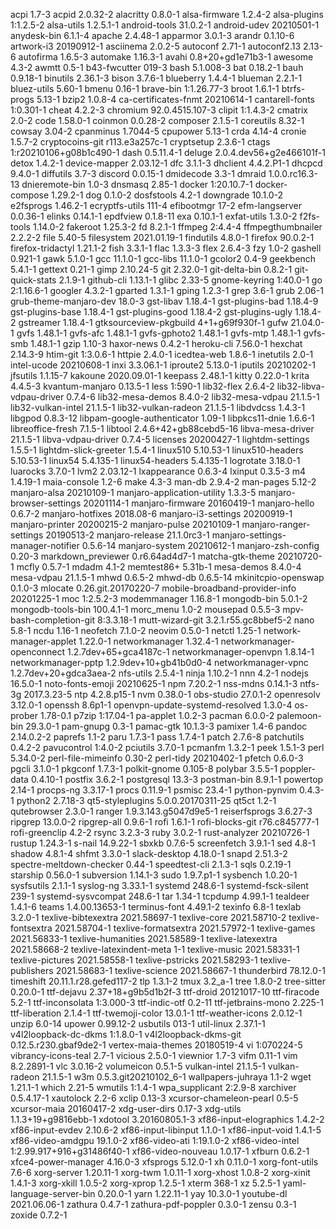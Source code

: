 acpi 1.7-3
acpid 2.0.32-2
alacritty 0.8.0-1
alsa-firmware 1.2.4-2
alsa-plugins 1:1.2.5-2
alsa-utils 1.2.5.1-1
android-tools 31.0.2-1
android-udev 20210501-1
anydesk-bin 6.1.1-4
apache 2.4.48-1
apparmor 3.0.1-3
arandr 0.1.10-6
artwork-i3 20190912-1
asciinema 2.0.2-5
autoconf 2.71-1
autoconf2.13 2.13-6
autofirma 1.6.5-3
automake 1.16.3-1
avahi 0.8+20+gd1e71b3-1
awesome 4.3-2
awmtt 0.5-1
b43-fwcutter 019-3
bash 5.1.008-3
bat 0.18.2-1
bauh 0.9.18-1
binutils 2.36.1-3
bison 3.7.6-1
blueberry 1.4.4-1
blueman 2.2.1-1
bluez-utils 5.60-1
bmenu 0.16-1
brave-bin 1:1.26.77-3
broot 1.6.1-1
btrfs-progs 5.13-1
bzip2 1.0.8-4
ca-certificates-fnmt 20210614-1
cantarell-fonts 1:0.301-1
cheat 4.2.2-3
chromium 92.0.4515.107-3
clipit 1:1.4.3-2
cmatrix 2.0-2
code 1.58.0-1
coinmon 0.0.28-2
composer 2.1.5-1
coreutils 8.32-1
cowsay 3.04-2
cpanminus 1.7044-5
cpupower 5.13-1
crda 4.14-4
cronie 1.5.7-2
cryptocoins-git r113.e3a257c-1
cryptsetup 2.3.6-1
ctags 1:r20210106+g08b1c490-1
dash 0.5.11.4-1
deluge 2.0.4.dev56+g2e466101f-1
detox 1.4.2-1
device-mapper 2.03.12-1
dfc 3.1.1-3
dhclient 4.4.2.P1-1
dhcpcd 9.4.0-1
diffutils 3.7-3
discord 0.0.15-1
dmidecode 3.3-1
dmraid 1.0.0.rc16.3-13
dnieremote-bin 1.0-3
dnsmasq 2.85-1
docker 1:20.10.7-1
docker-compose 1.29.2-1
dog 0.1.0-2
dosfstools 4.2-1
downgrade 10.1.0-2
e2fsprogs 1.46.2-1
ecryptfs-utils 111-4
efibootmgr 17-2
efm-langserver 0.0.36-1
elinks 0.14.1-1
epdfview 0.1.8-11
exa 0.10.1-1
exfat-utils 1.3.0-2
f2fs-tools 1.14.0-2
fakeroot 1.25.3-2
fd 8.2.1-1
ffmpeg 2:4.4-4
ffmpegthumbnailer 2.2.2-2
file 5.40-5
filesystem 2021.01.19-1
findutils 4.8.0-1
firefox 90.0.2-1
firefox-tridactyl 1.21.1-2
fish 3.3.1-1
flac 1.3.3-3
flex 2.6.4-3
fzy 1.0-2
gashell 0.921-1
gawk 5.1.0-1
gcc 11.1.0-1
gcc-libs 11.1.0-1
gcolor2 0.4-9
geekbench 5.4.1-1
gettext 0.21-1
gimp 2.10.24-5
git 2.32.0-1
git-delta-bin 0.8.2-1
git-quick-stats 2.1.9-1
github-cli 1.13.1-1
glibc 2.33-5
gnome-keyring 1:40.0-1
go 2:1.16.6-1
googler 4.3.2-1
gparted 1.3.1-1
gping 1.2.3-1
grep 3.6-1
grub 2.06-1
grub-theme-manjaro-dev 18.0-3
gst-libav 1.18.4-1
gst-plugins-bad 1.18.4-9
gst-plugins-base 1.18.4-1
gst-plugins-good 1.18.4-2
gst-plugins-ugly 1.18.4-2
gstreamer 1.18.4-1
gtksourceview-pkgbuild 4+1+g69f930f-1
gufw 21.04.0-1
gvfs 1.48.1-1
gvfs-afc 1.48.1-1
gvfs-gphoto2 1.48.1-1
gvfs-mtp 1.48.1-1
gvfs-smb 1.48.1-1
gzip 1.10-3
haxor-news 0.4.2-1
heroku-cli 7.56.0-1
hexchat 2.14.3-9
htim-git 1:3.0.6-1
httpie 2.4.0-1
icedtea-web 1.8.6-1
inetutils 2.0-1
intel-ucode 20210608-1
inxi 3.3.06.1-1
iproute2 5.13.0-1
iputils 20210202-1
jfsutils 1.1.15-7
kakoune 2020.09.01-1
keepass 2.48.1-1
kitty 0.22.0-1
krita 4.4.5-3
kvantum-manjaro 0.13.5-1
less 1:590-1
lib32-flex 2.6.4-2
lib32-libva-vdpau-driver 0.7.4-6
lib32-mesa-demos 8.4.0-2
lib32-mesa-vdpau 21.1.5-1
lib32-vulkan-intel 21.1.5-1
lib32-vulkan-radeon 21.1.5-1
libdvdcss 1.4.3-1
libgpod 0.8.3-12
libpam-google-authenticator 1.09-1
libpkcs11-dnie 1.6.6-1
libreoffice-fresh 7.1.5-1
libtool 2.4.6+42+gb88cebd5-16
libva-mesa-driver 21.1.5-1
libva-vdpau-driver 0.7.4-5
licenses 20200427-1
lightdm-settings 1.5.5-1
lightdm-slick-greeter 1.5.4-1
linux510 5.10.53-1
linux510-headers 5.10.53-1
linux54 5.4.135-1
linux54-headers 5.4.135-1
logrotate 3.18.0-1
luarocks 3.7.0-1
lvm2 2.03.12-1
lxappearance 0.6.3-4
lxinput 0.3.5-3
m4 1.4.19-1
maia-console 1.2-6
make 4.3-3
man-db 2.9.4-2
man-pages 5.12-2
manjaro-alsa 20210109-1
manjaro-application-utility 1.3.3-5
manjaro-browser-settings 20201114-1
manjaro-firmware 20160419-1
manjaro-hello 0.6.7-2
manjaro-hotfixes 2018.08-6
manjaro-i3-settings 20200919-1
manjaro-printer 20200215-2
manjaro-pulse 20210109-1
manjaro-ranger-settings 20190513-2
manjaro-release 21.1.0rc3-1
manjaro-settings-manager-notifier 0.5.6-14
manjaro-system 20210612-1
manjaro-zsh-config 0.20-3
markdown_previewer 0.r6.64ad4d7-1
matcha-gtk-theme 20210720-1
mcfly 0.5.7-1
mdadm 4.1-2
memtest86+ 5.31b-1
mesa-demos 8.4.0-4
mesa-vdpau 21.1.5-1
mhwd 0.6.5-2
mhwd-db 0.6.5-14
mkinitcpio-openswap 0.1.0-3
mlocate 0.26.git.20170220-7
mobile-broadband-provider-info 20201225-1
moc 1:2.5.2-3
modemmanager 1.16.8-1
mongodb-bin 5.0.1-2
mongodb-tools-bin 100.4.1-1
morc_menu 1.0-2
mousepad 0.5.5-3
mpv-bash-completion-git 8:3.3.18-1
mutt-wizard-git 3.2.1.r55.gc8bbef5-2
nano 5.8-1
ncdu 1.16-1
neofetch 7.1.0-2
neovim 0.5.0-1
netctl 1.25-1
network-manager-applet 1.22.0-1
networkmanager 1.32.4-1
networkmanager-openconnect 1.2.7dev+65+gca4187c-1
networkmanager-openvpn 1.8.14-1
networkmanager-pptp 1.2.9dev+10+gb41b0d0-4
networkmanager-vpnc 1.2.7dev+20+gdca3aea-2
nfs-utils 2.5.4-1
ninja 1.10.2-1
nnn 4.2-1
nodejs 16.5.0-1
noto-fonts-emoji 20210625-1
npm 7.20.2-1
nss-mdns 0.14.1-3
ntfs-3g 2017.3.23-5
ntp 4.2.8.p15-1
nvm 0.38.0-1
obs-studio 27.0.1-2
openresolv 3.12.0-1
openssh 8.6p1-1
openvpn-update-systemd-resolved 1.3.0-4
os-prober 1.78-0.1
p7zip 1:17.04-1
pa-applet 1.0.2-3
pacman 6.0.0-2
palemoon-bin 29.3.0-1
pam-gnupg 0.3-1
pamac-gtk 10.1.3-3
pamixer 1.4-6
pandoc 2.14.0.2-2
paprefs 1.1-2
paru 1.7.3-1
pass 1.7.4-1
patch 2.7.6-8
patchutils 0.4.2-2
pavucontrol 1:4.0-2
pciutils 3.7.0-1
pcmanfm 1.3.2-1
peek 1.5.1-3
perl 5.34.0-2
perl-file-mimeinfo 0.30-2
perl-tidy 20210402-1
pfetch 0.6.0-3
pgcli 3.1.0-1
pkgconf 1.7.3-1
polkit-gnome 0.105-8
polybar 3.5.5-1
poppler-data 0.4.10-1
postfix 3.6.2-1
postgresql 13.3-3
postman-bin 8.9.1-1
powertop 2.14-1
procps-ng 3.3.17-1
procs 0.11.9-1
psmisc 23.4-1
python-pynvim 0.4.3-1
python2 2.7.18-3
qt5-styleplugins 5.0.0.20170311-25
qt5ct 1.2-1
qutebrowser 2.3.0-1
ranger 1.9.3.143.g5047d9e5-1
reiserfsprogs 3.6.27-3
ripgrep 13.0.0-2
ripgrep-all 0.9.6-1
rofi 1.6.1-1
rofi-blocks-git r76.c845777-1
rofi-greenclip 4.2-2
rsync 3.2.3-3
ruby 3.0.2-1
rust-analyzer 20210726-1
rustup 1.24.3-1
s-nail 14.9.22-1
sbxkb 0.7.6-5
screenfetch 3.9.1-1
sed 4.8-1
shadow 4.8.1-4
shfmt 3.3.0-1
slack-desktop 4.18.0-1
snapd 2.51.3-2
spectre-meltdown-checker 0.44-1
speedtest-cli 2.1.3-1
sqls 0.2.19-1
starship 0.56.0-1
subversion 1.14.1-3
sudo 1.9.7.p1-1
sysbench 1.0.20-1
sysfsutils 2.1.1-1
syslog-ng 3.33.1-1
systemd 248.6-1
systemd-fsck-silent 239-1
systemd-sysvcompat 248.6-1
tar 1.34-1
tcpdump 4.99.1-1
tealdeer 1.4.1-6
teams 1.4.00.13653-1
terminus-font 4.49.1-2
texinfo 6.8-1
texlab 3.2.0-1
texlive-bibtexextra 2021.58697-1
texlive-core 2021.58710-2
texlive-fontsextra 2021.58704-1
texlive-formatsextra 2021.57972-1
texlive-games 2021.56833-1
texlive-humanities 2021.58589-1
texlive-latexextra 2021.58668-2
texlive-latexindent-meta 1-1
texlive-music 2021.58331-1
texlive-pictures 2021.58558-1
texlive-pstricks 2021.58293-1
texlive-publishers 2021.58683-1
texlive-science 2021.58667-1
thunderbird 78.12.0-1
timeshift 20.11.1.r28.gefed117-2
tlp 1.3.1-2
tmux 3.2_a-1
tree 1.8.0-2
tree-sitter 0.20.0-1
ttf-dejavu 2.37+18+g9b5d1b2f-3
ttf-droid 20121017-10
ttf-firacode 5.2-1
ttf-inconsolata 1:3.000-3
ttf-indic-otf 0.2-11
ttf-jetbrains-mono 2.225-1
ttf-liberation 2.1.4-1
ttf-twemoji-color 13.0.1-1
ttf-weather-icons 2.0.12-1
unzip 6.0-14
upower 0.99.12-2
usbutils 013-1
util-linux 2.37.1-1
v4l2loopback-dc-dkms 1:1.8.0-1
v4l2loopback-dkms-git 0.12.5.r230.gbaf9de2-1
vertex-maia-themes 20180519-4
vi 1:070224-5
vibrancy-icons-teal 2.7-1
vicious 2.5.0-1
viewnior 1.7-3
vifm 0.11-1
vim 8.2.2891-1
vlc 3.0.16-2
volumeicon 0.5.1-5
vulkan-intel 21.1.5-1
vulkan-radeon 21.1.5-1
w3m 0.5.3.git20210102_6-1
wallpapers-juhraya 1.1-2
wget 1.21.1-1
which 2.21-5
wmutils 1:1.4-1
wpa_supplicant 2:2.9-8
xarchiver 0.5.4.17-1
xautolock 2.2-6
xclip 0.13-3
xcursor-chameleon-pearl 0.5-5
xcursor-maia 20160417-2
xdg-user-dirs 0.17-3
xdg-utils 1.1.3+19+g9816ebb-1
xdotool 3.20160805.1-3
xf86-input-elographics 1.4.2-2
xf86-input-evdev 2.10.6-2
xf86-input-libinput 1.1.0-1
xf86-input-void 1.4.1-5
xf86-video-amdgpu 19.1.0-2
xf86-video-ati 1:19.1.0-2
xf86-video-intel 1:2.99.917+916+g31486f40-1
xf86-video-nouveau 1.0.17-1
xfburn 0.6.2-1
xfce4-power-manager 4.16.0-3
xfsprogs 5.12.0-1
xh 0.11.0-1
xorg-font-utils 7.6-6
xorg-server 1.20.11-1
xorg-twm 1.0.11-1
xorg-xhost 1.0.8-2
xorg-xinit 1.4.1-3
xorg-xkill 1.0.5-2
xorg-xprop 1.2.5-1
xterm 368-1
xz 5.2.5-1
yaml-language-server-bin 0.20.0-1
yarn 1.22.11-1
yay 10.3.0-1
youtube-dl 2021.06.06-1
zathura 0.4.7-1
zathura-pdf-poppler 0.3.0-1
zensu 0.3-1
zoxide 0.7.2-1
